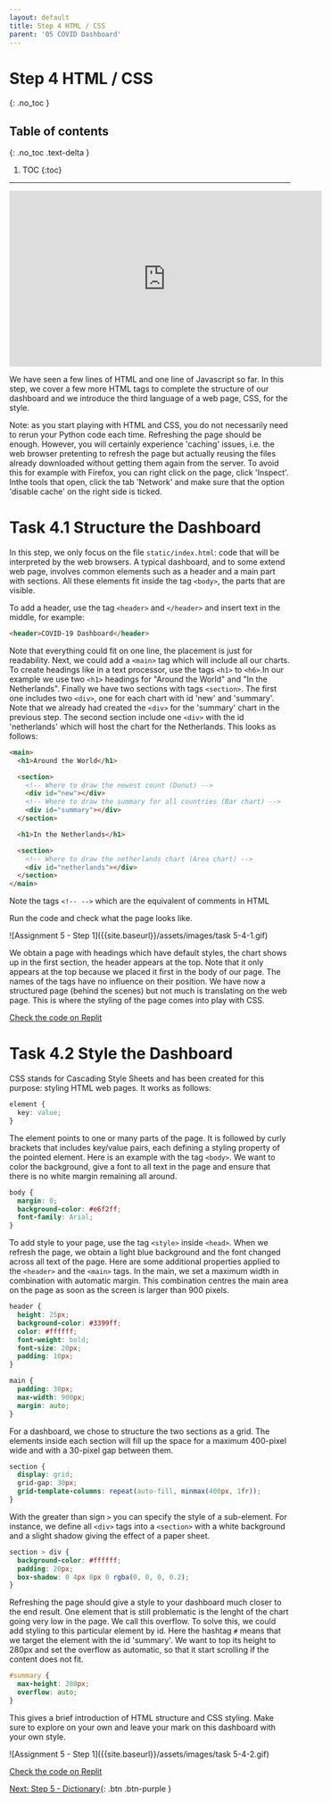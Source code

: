 ```yaml
---
layout: default
title: Step 4 HTML / CSS
parent: '05 COVID Dashboard'
---
```


# Step 4 HTML / CSS

{: .no_toc }

## Table of contents

{: .no_toc .text-delta }

1. TOC
{:toc}

---

<iframe width="560" height="315" src="https://www.youtube.com/embed/F8hQdtyRQaY" frameborder="0" allow="accelerometer; autoplay; clipboard-write; encrypted-media; gyroscope; picture-in-picture" allowfullscreen></iframe>

We have seen a few lines of HTML and one line of Javascript so far. In this step, we cover a few more HTML tags to complete the structure of our dashboard and we introduce the third language of a web page, CSS, for the style.

Note: as you start playing with HTML and CSS, you do not necessarily need to rerun your Python code each time. Refreshing the page should be enough. However, you will certainly experience 'caching' issues, i.e. the web browser pretenting to refresh the page but actually reusing the files already downloaded without getting them again from the server. To avoid this for example with Firefox, you can right click on the page, click 'Inspect'. Inthe tools that open, click the tab 'Network' and make sure that the option 'disable cache' on the right side is ticked.

# Task 4.1 Structure the Dashboard

In this step, we only focus on the file `static/index.html`: code that will be interpreted by the web browsers. A typical dashboard, and to some extend web page, involves common elements such as a header and a main part with sections. All these elements fit inside the tag `<body>`, the parts that are visible.

To add a header, use the tag `<header>` and `</header>` and insert text in the middle, for example:

```html
<header>COVID-19 Dashboard</header>
```

Note that everything could fit on one line, the placement is just for readability. Next, we could add a `<main>` tag which will include all our charts. To create headings like in a text processor, use the tags `<h1>` to `<h6>`.In our example we use two `<h1>` headings for "Around the World" and "In the Netherlands". Finally we have two sections with tags `<section>`. The first one includes two `<div>`, one for each chart with id 'new' and 'summary'. Note that we already had created the `<div>` for the 'summary' chart in the previous step. The second section include one `<div>` with the id 'netherlands' which will host the chart for the Netherlands. This looks as follows:

```html
<main>
  <h1>Around the World</h1>

  <section>
    <!-- Where to draw the newest count (Donut) -->
    <div id="new"></div>
    <!-- Where to draw the summary for all countries (Bar chart) -->
    <div id="summary"></div>
  </section>

  <h1>In the Netherlands</h1>

  <section>
    <!-- Where to draw the netherlands chart (Area chart) -->
    <div id="netherlands"></div>
  </section>
</main>
```

Note the tags `<!-- -->` which are the equivalent of comments in HTML

Run the code and check what the page looks like. 

![Assignment 5 - Step 1]({{site.baseurl}}/assets/images/task 5-4-1.gif)

We obtain a page with headings which have default styles, the chart shows up in the first section, the header appears at the top. Note that it only appears at the top because we placed it first in the body of our page. The names of the tags have no influence on their position. We have now a structured page (behind the scenes) but not much is translating on the web page. This is where the styling of the page comes into play with CSS.

[Check the code on Replit](https://repl.it/@IO1075/05-covid-dashboard-step4-1)

# Task 4.2 Style the Dashboard

CSS stands for Cascading Style Sheets and has been created for this purpose: styling HTML web pages. It works as follows:

```css
element {
  key: value;
}
```

The element points to one or many parts of the page. It is followed by curly brackets that includes key/value pairs, each defining a styling property of the pointed element. Here is an example with the tag `<body>`. We want to color the background, give a font to all text in the page and ensure that there is no white margin remaining all around.

```css
body {
  margin: 0;
  background-color: #e6f2ff;
  font-family: Arial;
}
```

To add style to your page, use the tag `<style>` inside `<head>`. When we refresh the page, we obtain a light blue background and the font changed across all text of the page. Here are some additional properties applied to the `<header>` and the `<main>` tags. In the main, we set a maximum width in combination with automatic margin. This combination centres the main area on the page as soon as the screen is larger than 900 pixels.

```css
header {
  height: 25px;
  background-color: #3399ff;
  color: #ffffff;
  font-weight: bold;
  font-size: 20px;
  padding: 10px;
}

main {
  padding: 30px;
  max-width: 900px;
  margin: auto;
}
```

For a dashboard, we chose to structure the two sections as a grid. The elements inside each section will fill up the space for a maximum 400-pixel wide and with a 30-pixel gap between them.

```css
section {
  display: grid;
  grid-gap: 30px;
  grid-template-columns: repeat(auto-fill, minmax(400px, 1fr));
}
```

With the greater than sign `>` you can specify the style of a sub-element. For instance, we define all `<div>` tags into a `<section>` with a white background and a slight shadow giving the effect of a paper sheet.

```css
section > div {
  background-color: #ffffff;
  padding: 20px;
  box-shadow: 0 4px 8px 0 rgba(0, 0, 0, 0.2);
}
```

Refreshing the page should give a style to your dashboard much closer to the end result. One element that is still problematic is the lenght of the chart going very low in the page. We call this overflow. To solve this, we could add styling to this particular element by id. Here the hashtag `#` means that we target the element with the id 'summary'. We want to top its height to 280px and set the overflow as automatic, so that it start scrolling if the content does not fit.

```css
#summary {
  max-height: 280px;
  overflow: auto;
}
```

This gives a brief introduction of HTML structure and CSS styling. Make sure to explore on your own and leave your mark on this dashboard with your own style.

![Assignment 5 - Step 1]({{site.baseurl}}/assets/images/task 5-4-2.gif)

[Check the code on Replit](https://repl.it/@IO1075/05-covid-dashboard-step4-2)

[Next: Step 5 - Dictionary]({{site.baseurl}}/assignments/05-covid-dashboard/step5){: .btn .btn-purple }
